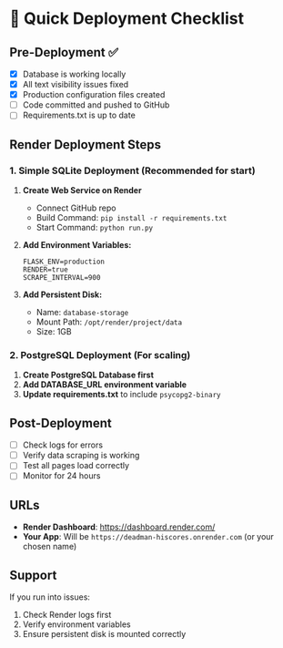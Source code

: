 # 🚀 Quick Deployment Checklist

## Pre-Deployment ✅

- [x] Database is working locally
- [x] All text visibility issues fixed
- [x] Production configuration files created
- [ ] Code committed and pushed to GitHub
- [ ] Requirements.txt is up to date

## Render Deployment Steps

### 1. Simple SQLite Deployment (Recommended for start)
1. **Create Web Service on Render**
   - Connect GitHub repo
   - Build Command: `pip install -r requirements.txt`
   - Start Command: `python run.py`

2. **Add Environment Variables:**
   ```
   FLASK_ENV=production
   RENDER=true
   SCRAPE_INTERVAL=900
   ```

3. **Add Persistent Disk:**
   - Name: `database-storage`
   - Mount Path: `/opt/render/project/data`
   - Size: 1GB

### 2. PostgreSQL Deployment (For scaling)
1. **Create PostgreSQL Database first**
2. **Add DATABASE_URL environment variable**
3. **Update requirements.txt** to include `psycopg2-binary`

## Post-Deployment
- [ ] Check logs for errors
- [ ] Verify data scraping is working
- [ ] Test all pages load correctly
- [ ] Monitor for 24 hours

## URLs
- **Render Dashboard**: https://dashboard.render.com/
- **Your App**: Will be `https://deadman-hiscores.onrender.com` (or your chosen name)

## Support
If you run into issues:
1. Check Render logs first
2. Verify environment variables
3. Ensure persistent disk is mounted correctly 